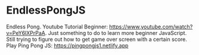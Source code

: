 # EndlessPongJS
Endless Pong. Youtube Tutorial Beginner: https://www.youtube.com/watch?v=PeY6lXPrPaA. Just something to do to learn more beginner JavaScript. Still trying to figure out how to get game over screen with a certain score.
Play Ping Pong JS: https://pingpongjs1.netlify.app
